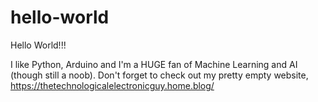 # hello-world

Hello World!!!

I like Python, Arduino and I'm a HUGE fan of Machine Learning and AI (though still a noob).
Don't forget to check out my pretty empty website, https://thetechnologicalelectronicguy.home.blog/
